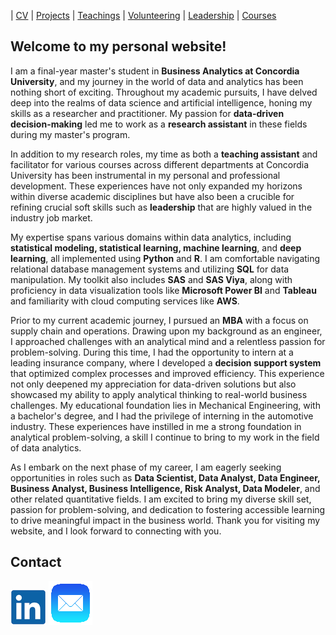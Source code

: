 | [CV](cv.pdf) | [Projects](projects.md) | [Teachings](teachings.md) | [Volunteering](services.md) | [Leadership](leadership.md) | [Courses](courses.md)

## Welcome to my personal website!
  
I am a final-year master's student in **Business Analytics at Concordia University**, and my journey in the world of data and analytics has been nothing short of exciting. Throughout my academic pursuits, I have delved deep into the realms of data science and artificial intelligence, honing my skills as a researcher and practitioner. My passion for **data-driven decision-making** led me to work as a **research assistant** in these fields during my master's program.

In addition to my research roles, my time as both a **teaching assistant** and facilitator for various courses across different departments at Concordia University has been instrumental in my personal and professional development. These experiences have not only expanded my horizons within diverse academic disciplines but have also been a crucible for refining crucial soft skills such as **leadership** that are highly valued in the industry job market.

My expertise spans various domains within data analytics, including **statistical modeling, statistical learning, machine learning**, and **deep learning**, all implemented using **Python** and **R**. I am comfortable navigating relational database management systems and utilizing **SQL** for data manipulation. My toolkit also includes **SAS** and **SAS Viya**, along with proficiency in data visualization tools like **Microsoft Power BI** and **Tableau** and familiarity with cloud computing services like **AWS**.

Prior to my current academic journey, I pursued an **MBA** with a focus on supply chain and operations. Drawing upon my background as an engineer, I approached challenges with an analytical mind and a relentless passion for problem-solving. During this time, I had the opportunity to intern at a leading insurance company, where I developed a **decision support system** that optimized complex processes and improved efficiency. This experience not only deepened my appreciation for data-driven solutions but also showcased my ability to apply analytical thinking to real-world business challenges. My educational foundation lies in Mechanical Engineering, with a bachelor's degree, and I had the privilege of interning in the automotive industry. These experiences have instilled in me a strong foundation in analytical problem-solving, a skill I continue to bring to my work in the field of data analytics.

As I embark on the next phase of my career, I am eagerly seeking opportunities in roles such as **Data Scientist, Data Analyst, Data Engineer, Business Analyst, Business Intelligence, Risk Analyst, Data Modeler**, and other related quantitative fields. I am excited to bring my diverse skill set, passion for problem-solving, and dedication to fostering accessible learning to drive meaningful impact in the business world. Thank you for visiting my website, and I look forward to connecting with you.

## Contact
[![alt text](linkedin.png)](https://www.linkedin.com/ "LinkedIn")  [![alt text](email.png)](mailto:amirhoseyn.saryazdi@gmail.com/ "Email") 
